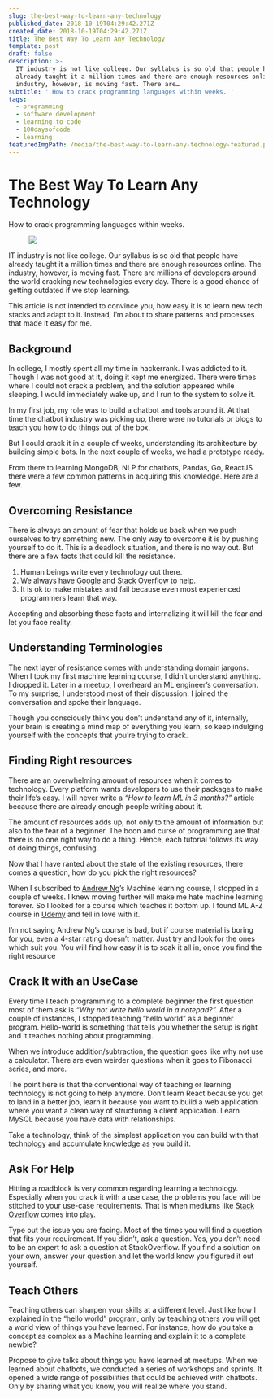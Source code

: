 ```yaml
---
slug: the-best-way-to-learn-any-technology
published_date: 2018-10-19T04:29:42.271Z
created_date: 2018-10-19T04:29:42.271Z
title: The Best Way To Learn Any Technology
template: post
draft: false
description: >-
  IT industry is not like college. Our syllabus is so old that people have
  already taught it a million times and there are enough resources online. The
  industry, however, is moving fast. There are…
subtitle: ' How to crack programming languages within weeks. '
tags:
  - programming
  - software development
  - learning to code
  - 100daysofcode
  - learning
featuredImgPath: /media/the-best-way-to-learn-any-technology-featured.png
---
```

# The Best Way To Learn Any Technology

How to crack programming languages within weeks.

<figure>

![](/media/the-best-way-to-learn-any-technology-featured.png)

</figure>

IT industry is not like college. Our syllabus is so old that people have already taught it a million times and there are enough resources online. The industry, however, is moving fast. There are millions of developers around the world cracking new technologies every day. There is a good chance of getting outdated if we stop learning.

This article is not intended to convince you, how easy it is to learn new tech stacks and adapt to it. Instead, I’m about to share patterns and processes that made it easy for me.

## Background

In college, I mostly spent all my time in hackerrank. I was addicted to it. Though I was not good at it, doing it kept me energized. There were times where I could not crack a problem, and the solution appeared while sleeping. I would immediately wake up, and I run to the system to solve it.

In my first job, my role was to build a chatbot and tools around it. At that time the chatbot industry was picking up, there were no tutorials or blogs to teach you how to do things out of the box.

But I could crack it in a couple of weeks, understanding its architecture by building simple bots. In the next couple of weeks, we had a prototype ready.

From there to learning MongoDB, NLP for chatbots, Pandas, Go, ReactJS there were a few common patterns in acquiring this knowledge. Here are a few.

## Overcoming Resistance

There is always an amount of fear that holds us back when we push ourselves to try something new. The only way to overcome it is by pushing yourself to do it. This is a deadlock situation, and there is no way out. But there are a few facts that could kill the resistance.

1.  Human beings write every technology out there.
2.  We always have [Google](https://medium.com/u/991272e72e68) and [Stack Overflow](https://medium.com/u/d53dd768d047) to help.
3.  It is ok to make mistakes and fail because even most experienced programmers learn that way.

Accepting and absorbing these facts and internalizing it will kill the fear and let you face reality.

## Understanding Terminologies

The next layer of resistance comes with understanding domain jargons. When I took my first machine learning course, I didn’t understand anything. I dropped it. Later in a meetup, I overheard an ML engineer’s conversation. To my surprise, I understood most of their discussion. I joined the conversation and spoke their language.

Though you consciously think you don’t understand any of it, internally, your brain is creating a mind map of everything you learn, so keep indulging yourself with the concepts that you’re trying to crack.

## Finding Right resources

There are an overwhelming amount of resources when it comes to technology. Every platform wants developers to use their packages to make their life’s easy. I will never write a _“How to learn ML in 3 months?”_ article because there are already enough people writing about it.

The amount of resources adds up, not only to the amount of information but also to the fear of a beginner. The boon and curse of programming are that there is no one right way to do a thing. Hence, each tutorial follows its way of doing things, confusing.

Now that I have ranted about the state of the existing resources, there comes a question, how do you pick the right resources?

When I subscribed to [](https://medium.com/u/592ce2a67248) [Andrew Ng](https://medium.com/u/592ce2a67248)’s Machine learning course, I stopped in a couple of weeks. I knew moving further will make me hate machine learning forever. So I looked for a course which teaches it bottom up. I found ML A-Z course in [Udemy](https://medium.com/u/b32aa0132f1b) and fell in love with it.

I’m not saying Andrew Ng’s course is bad, but if course material is boring for you, even a 4-star rating doesn’t matter. Just try and look for the ones which suit you. You will find how easy it is to soak it all in, once you find the right resource

## Crack It with an UseCase

Every time I teach programming to a complete beginner the first question most of them ask is _“Why not write hello world in a notepad?”._ After a couple of instances, I stopped teaching “hello world” as a beginner program. Hello-world is something that tells you whether the setup is right and it teaches nothing about programming.

When we introduce addition/subtraction, the question goes like why not use a calculator. There are even weirder questions when it goes to Fibonacci series, and more.

The point here is that the conventional way of teaching or learning technology is not going to help anymore. Don’t learn React because you get to land in a better job, learn it because you want to build a web application where you want a clean way of structuring a client application. Learn MySQL because you have data with relationships.

Take a technology, think of the simplest application you can build with that technology and accumulate knowledge as you build it.

## Ask For Help

Hitting a roadblock is very common regarding learning a technology. Especially when you crack it with a use case, the problems you face will be stitched to your use-case requirements. That is when mediums like [Stack Overflow](https://medium.com/u/d53dd768d047) comes into play.

Type out the issue you are facing. Most of the times you will find a question that fits your requirement. If you didn’t, ask a question. Yes, you don’t need to be an expert to ask a question at StackOverflow. If you find a solution on your own, answer your question and let the world know you figured it out yourself.

## Teach Others

Teaching others can sharpen your skills at a different level. Just like how I explained in the “hello world” program, only by teaching others you will get a world view of things you have learned. For instance, how do you take a concept as complex as a Machine learning and explain it to a complete newbie?

Propose to give talks about things you have learned at meetups. When we learned about chatbots, we conducted a series of workshops and sprints. It opened a wide range of possibilities that could be achieved with chatbots. Only by sharing what you know, you will realize where you stand.


